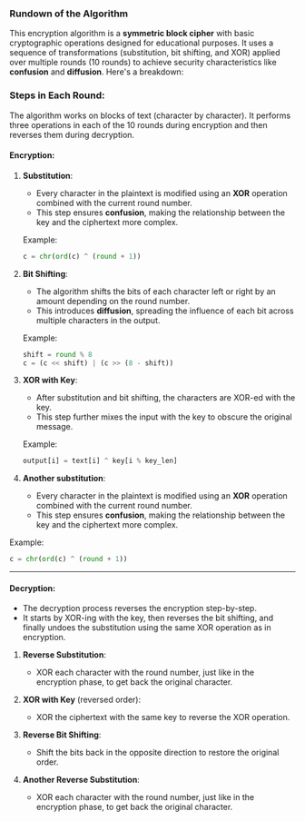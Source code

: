 ### Rundown of the Algorithm

This encryption algorithm is a **symmetric block cipher** with basic cryptographic operations designed for educational purposes. It uses a sequence of transformations (substitution, bit shifting, and XOR) applied over multiple rounds (10 rounds) to achieve security characteristics like **confusion** and **diffusion**. Here's a breakdown:

### **Steps in Each Round**:
   The algorithm works on blocks of text (character by character). It performs three operations in each of the 10 rounds during encryption and then reverses them during decryption.

#### **Encryption**:
1. **Substitution**:
   - Every character in the plaintext is modified using an **XOR** operation combined with the current round number.
   - This step ensures **confusion**, making the relationship between the key and the ciphertext more complex.

   Example:
   ```python
   c = chr(ord(c) ^ (round + 1))
   ```

2. **Bit Shifting**:
   - The algorithm shifts the bits of each character left or right by an amount depending on the round number.
   - This introduces **diffusion**, spreading the influence of each bit across multiple characters in the output.

   Example:
   ```python
   shift = round % 8
   c = (c << shift) | (c >> (8 - shift))
   ```

3. **XOR with Key**:
   - After substitution and bit shifting, the characters are XOR-ed with the key.
   - This step further mixes the input with the key to obscure the original message.

   Example:
   ```python
   output[i] = text[i] ^ key[i % key_len]
   ```
4. **Another substitution**:
   - Every character in the plaintext is modified using an **XOR** operation combined with the current round number.
   - This step ensures **confusion**, making the relationship between the key and the ciphertext more complex.

Example:
```python
c = chr(ord(c) ^ (round + 1))
```

---

#### **Decryption**:
   - The decryption process reverses the encryption step-by-step.
   - It starts by XOR-ing with the key, then reverses the bit shifting, and finally undoes the substitution using the same XOR operation as in encryption.

1. **Reverse Substitution**:
   - XOR each character with the round number, just like in the encryption phase, to get back the original character.
     
2. **XOR with Key** (reversed order):
   - XOR the ciphertext with the same key to reverse the XOR operation.

3. **Reverse Bit Shifting**:
   - Shift the bits back in the opposite direction to restore the original order.

4. **Another Reverse Substitution**:
   - XOR each character with the round number, just like in the encryption phase, to get back the original character.
